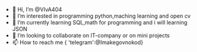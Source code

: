 - 👋 Hi, I’m @VIvA404
- 👀 I’m interested in programming python,maching learning and open cv
- 🌱 I’m currently learning SQL,math for programming and i will learning JSON 
- 💞️ I’m looking to collaborate on IT-company or on mini projects
- 📫 How to reach me { 'telegram':@Imakegovnokod}

<!---
VIvA404/VIvA404 is a ✨ special ✨ repository because its `README.md` (this file) appears on your GitHub profile.
You can click the Preview link to take a look at your changes.
--->
